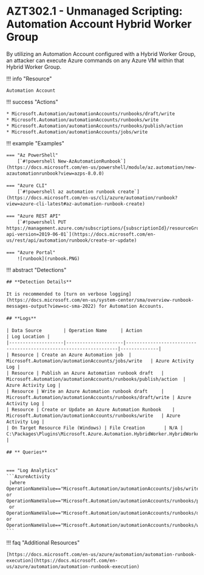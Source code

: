 # AZT302.1 - Unmanaged Scripting: Automation Account Hybrid Worker Group

By utilizing an Automation Account configured with a Hybrid Worker Group, an attacker can execute Azure commands on any Azure VM within that Hybrid Worker Group.

!!! info "Resource" 

	Automation Account

!!! success "Actions" 

	* Microsoft.Automation/automationAccounts/runbooks/draft/write
	* Microsoft.Automation/automationAccounts/runbooks/write
	* Microsoft.Automation/automationAccounts/runbooks/publish/action
	* Microsoft.Automation/automationAccounts/jobs/write

!!! example "Examples"

    === "Az PowerShell"
		[`#!powershell New-AzAutomationRunbook`](https://docs.microsoft.com/en-us/powershell/module/az.automation/new-azautomationrunbook?view=azps-8.0.0)
		
    === "Azure CLI"
        [`#!powershell az automation runbook create`](https://docs.microsoft.com/en-us/cli/azure/automation/runbook?view=azure-cli-latest#az-automation-runbook-create)
		
    === "Azure REST API"	
		[`#!powershell PUT https://management.azure.com/subscriptions/{subscriptionId}/resourceGroups/{resourceGroupName}/providers/Microsoft.Automation/automationAccounts/{automationAccountName}/runbooks/{runbookName}?api-version=2019-06-01`](https://docs.microsoft.com/en-us/rest/api/automation/runbook/create-or-update)

    === "Azure Portal"
    	![runbook](runbook.PNG)

 
!!! abstract "Detections"

	## **Detection Details**

	It is recommended to [turn on verbose logging](https://docs.microsoft.com/en-us/system-center/sma/overview-runbook-messages-output?view=sc-sma-2022) for Automation Accounts.

	## **Logs** 

    | Data Source        | Operation Name     | Action                                                            | Log Location |
    |--------------------|---------------------|-------------------------------------------------------------------|--------------|
    | Resource | Create an Azure Automation job	 | Microsoft.Automation/automationAccounts/jobs/write	| Azure Activity Log |
    | Resource | Publish an Azure Automation runbook draft	 | Microsoft.Automation/automationAccounts/runbooks/publish/action	| Azure Activity Log |
    | Resource | Write an Azure Automation runbook draft	 | Microsoft.Automation/automationAccounts/runbooks/draft/write	| Azure Activity Log |
    | Resource | Create or Update an Azure Automation Runbook	 | Microsoft.Automation/automationAccounts/runbooks/write	| Azure Activity Log |
	| On Target Resource File (Windows) | File Creation       | N/A |  C:\Packages\Plugins\Microsoft.Azure.Automation.HybridWorker.HybridWorkerForWindows\0.1.0.18\Status |  
	
	## ** Queries**


	=== "Log Analytics"
	```AzureActivity 
  	 |where OperationNameValue=="Microsoft.Automation/automationAccounts/jobs/write" or OperationNameValue=="Microsoft.Automation/automationAccounts/runbooks/publish/action"
	 or OperationNameValue=="Microsoft.Automation/automationAccounts/runbooks/draft/write" or OperationNameValue=="Microsoft.Automation/automationAccounts/runbooks/write"
	```


!!! faq "Additional Resources"

	[https://docs.microsoft.com/en-us/azure/automation/automation-runbook-execution](https://docs.microsoft.com/en-us/azure/automation/automation-runbook-execution)
